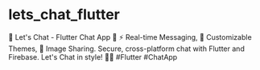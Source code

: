 # lets_chat_flutter
🚀 Let's Chat - Flutter Chat App 🚀  ⚡️ Real-time Messaging, 🌈 Customizable Themes, 📸 Image Sharing. Secure, cross-platform chat with Flutter and Firebase. Let's Chat in style! 🎉📱 #Flutter #ChatApp
